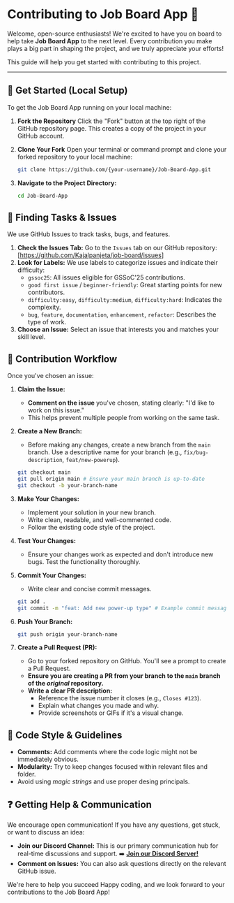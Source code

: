 # Contributing to Job Board App 💼

Welcome, open-source enthusiasts! We're excited to have you on board to help take **Job Board App** to the next level. Every contribution you make plays a big part in shaping the project, and we truly appreciate your efforts!  

This guide will help you get started with contributing to this project.  

---

## 🚀 Get Started (Local Setup)

To get the Job Board App running on your local machine:

1. **Fork the Repository**  Click the "Fork" button at the top right of the GitHub repository page. This creates a copy of the project in your GitHub account.  

2. **Clone Your Fork**  Open your terminal or command prompt and clone your forked repository to your local machine:  

   ```bash
   git clone https://github.com/{your-username}/Job-Board-App.git
   ```
   
3.  **Navigate to the Project Directory:**
    ```bash
    cd Job-Board-App
    ```
    
## 🎯 Finding Tasks & Issues

We use GitHub Issues to track tasks, bugs, and features.

1.  **Check the Issues Tab:** Go to the `Issues` tab on our GitHub repository: [https://github.com/Kajalpanjeta/job-board/issues] 
2.  **Look for Labels:** We use labels to categorize issues and indicate their difficulty:
    * `gssoc25`: All issues eligible for GSSoC'25 contributions.
    * `good first issue` / `beginner-friendly`: Great starting points for new contributors.
    * `difficulty:easy`, `difficulty:medium`, `difficulty:hard`: Indicates the complexity.
    * `bug`, `feature`, `documentation`, `enhancement`, `refactor`: Describes the type of work.
3.  **Choose an Issue:** Select an issue that interests you and matches your skill level.


## 🤝 Contribution Workflow

Once you've chosen an issue:

1.  **Claim the Issue:**
    * **Comment on the issue** you've chosen, stating clearly: "I'd like to work on this issue."
    * This helps prevent multiple people from working on the same task.
2.  **Create a New Branch:**
    * Before making any changes, create a new branch from the `main` branch. Use a descriptive name for your branch (e.g., `fix/bug-description`, `feat/new-powerup`).
      
    ```bash
    git checkout main
    git pull origin main # Ensure your main branch is up-to-date
    git checkout -b your-branch-name
    ```
3.  **Make Your Changes:**
    * Implement your solution in your new branch.
    * Write clean, readable, and well-commented code.
    * Follow the existing code style of the project.
4.  **Test Your Changes:**
    * Ensure your changes work as expected and don't introduce new bugs. Test the functionality thoroughly.
5.  **Commit Your Changes:**
    * Write clear and concise commit messages.
      
    ```bash
    git add .
    git commit -m "feat: Add new power-up type" # Example commit message
    ```
    
6.  **Push Your Branch:**
   
    ```bash
    git push origin your-branch-name
    ```
    
8.  **Create a Pull Request (PR):**
    * Go to your forked repository on GitHub. You'll see a prompt to create a Pull Request.
    * **Ensure you are creating a PR from your branch to the `main` branch of the *original* repository.**
    * **Write a clear PR description:**
        * Reference the issue number it closes (e.g., `Closes #123`).
        * Explain what changes you made and why.
        * Provide screenshots or GIFs if it's a visual change.



## 📏 Code Style & Guidelines

* **Comments:** Add comments where the code logic might not be immediately obvious.
* **Modularity:** Try to keep changes focused within relevant files and folder.
* Avoid using *magic strings* and use proper desing principals.

## ❓ Getting Help & Communication

We encourage open communication! If you have any questions, get stuck, or want to discuss an idea:

* **Join our Discord Channel:** This is our primary communication hub for real-time discussions and support.
    ➡️ **[Join our Discord Server!](https://discord.gg/kpce7Zds)**
* **Comment on Issues:** You can also ask questions directly on the relevant GitHub issue.

We're here to help you succeed Happy coding, and we look forward to your contributions to the Job Board App! 

